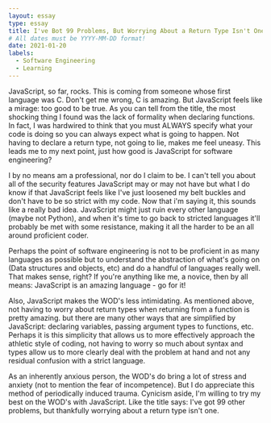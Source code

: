 ```yaml
---
layout: essay
type: essay
title: I've Bot 99 Problems, But Worrying About a Return Type Isn't One
# All dates must be YYYY-MM-DD format!
date: 2021-01-20
labels:
  - Software Engineering
  - Learning
---
```


JavaScript, so far, rocks. This is coming from someone whose first language was C. Don't get me wrong, C is amazing. But JavaScript feels like a mirage: too good to be true. As you can tell from the title, the most shocking thing I found was the lack of formality when declaring functions. In fact, I was hardwired to think that you must ALWAYS specify what your code is doing so you can always expect what is going to happen. Not having to declare a return type, not going to lie, makes me feel uneasy. This leads me to my next point, just how good is JavaScript for software engineering?

I by no means am a professional, nor do I claim to be. I can't tell you about all of the security features JavaScript may or may not have but what I do know if that JavaScript feels like I've just loosened my belt buckles and don't have to be so strict with my code. Now that i'm saying it, this sounds like a really bad idea. JavaScript might just ruin every other language (maybe not Python), and when it's time to go back to stricted languages it'll probably be met with some resistance, making it all the harder to be an all around proficient coder.

Perhaps the point of software engineering is not to be proficient in as many languages as possible but to understand the abstraction of what's going on (Data structures and objects, etc) and do a handful of languages really well. That makes sense, right? If you're anything like me, a novice, then by all means: JavaScript is an amazing language - go for it!

Also, JavaScript makes the WOD's less intimidating. As mentioned above, not having to worry about return types when returning from a function is pretty amazing. but there are many other ways that are simplified by JavaScript: declaring variables, passing argument types to functions, etc. Perhaps it is this simplicity that allows us to more effectively approach the athletic style of coding, not having to worry so much about syntax and types allow us to more clearly deal with the problem at hand and not any residual confusion with a strict language.

As an inherently anxious person, the WOD's do bring a lot of stress and anxiety (not to mention the fear of incompetence). But I do appreciate this method of periodically induced trauma. Cynicism aside, I'm willing to try my best on the WOD's with JavaScript. Like the title says: I've got 99 other problems, but thankfully worrying about a return type isn't one.
